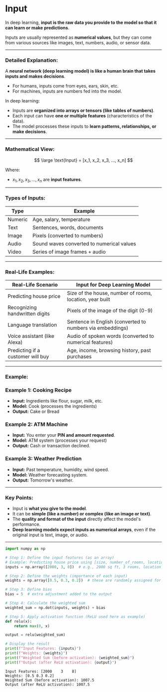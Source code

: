 # Input 

In deep learning, **input is the raw data you provide to the model so that it can learn or make predictions**.

Inputs are usually represented as **numerical values**, but they can come from various sources like images, text, numbers, audio, or sensor data.

---

### Detailed Explanation:
A **neural network (deep learning model) is like a human brain that takes inputs and makes decisions**.

- For humans, inputs come from eyes, ears, skin, etc.
- For machines, inputs are numbers fed into the model.

In deep learning:
- Inputs are **organized into arrays or tensors (like tables of numbers)**.
- Each input can have **one or multiple features** (characteristics of the data).
- The model processes these inputs to **learn patterns, relationships, or make decisions**.

---

### Mathematical View:

<script type="text/javascript" async
    src="https://polyfill.io/v3/polyfill.min.js?features=es6">
</script>
<script type="text/javascript" async
    src="https://cdnjs.cloudflare.com/ajax/libs/mathjax/3.2.0/es5/tex-mml-chtml.js">
</script>

$$
\large \text{Input} = [x_1, x_2, x_3, ..., x_n]
$$

Where:

- $x_1, x_2, x_3, ..., x_n$ are **input features**.

---

### Types of Inputs:

| Type         | Example                                |
|--------------|----------------------------------------|
| Numeric       | Age, salary, temperature              |
| Text          | Sentences, words, documents           |
| Image         | Pixels (converted to numbers)         |
| Audio         | Sound waves converted to numerical values |
| Video         | Series of image frames + audio        |

---

### Real-Life Examples:

| Real-Life Scenario            | Input for Deep Learning Model                            |
|-------------------------------|-----------------------------------------------------------|
| Predicting house price        | Size of the house, number of rooms, location, year built |
| Recognizing handwritten digits | Pixels of the image of the digit (0-9)                   |
| Language translation           | Sentence in English (converted to numbers via embeddings) |
| Voice assistant (like Alexa)   | Audio of spoken words (converted to numerical features)  |
| Predicting if a customer will buy | Age, income, browsing history, past purchases         |

---

### Example:

### Example 1: Cooking Recipe
- **Input:** Ingredients like flour, sugar, milk, etc.
- **Model:** Cook (processes the ingredients)
- **Output:** Cake or Bread

### Example 2: ATM Machine
- **Input:** You enter your **PIN and amount requested**.
- **Model:** ATM system (processes your request)
- **Output:** Cash or transaction declined.

### Example 3: Weather Prediction
- **Input:** Past temperature, humidity, wind speed.
- **Model:** Weather forecasting system.
- **Output:** Tomorrow's weather.

---

### Key Points:
- Input is **what you give to the model**.
- It can be **simple (like a number) or complex (like an image or text)**.
- The **quality and format of the input** directly affect the model's performance.
- **Deep learning models expect inputs as numerical arrays**, even if the original input is text, image, or audio.

---



```python
import numpy as np

# Step 1: Define the input features (as an array)
# Example: Predicting house price using [size, number_of_rooms, location_score]
inputs = np.array([2000, 3, 8])  # e.g., 2000 sq ft, 3 rooms, location score 8

# Step 2: Define the weights (importance of each input)
weights = np.array([0.5, 0.3, 0.2])  # these are randomly assigned for demonstration

# Step 3: Define bias
bias = 5  # extra adjustment added to the output

# Step 4: Calculate the weighted sum
weighted_sum = np.dot(inputs, weights) + bias

# Step 5: Apply activation function (ReLU used here as example)
def relu(x):
    return max(0, x)

output = relu(weighted_sum)

# Display the result
print(f"Input Features: {inputs}")
print(f"Weights: {weights}")
print(f"Weighted Sum (before activation): {weighted_sum}")
print(f"Output (after ReLU activation): {output}")
```

    Input Features: [2000    3    8]
    Weights: [0.5 0.3 0.2]
    Weighted Sum (before activation): 1007.5
    Output (after ReLU activation): 1007.5
    
